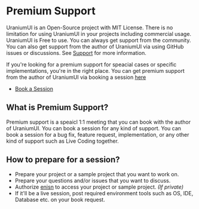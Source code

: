 # Premium Support
UraniumUI is an Open-Source project with MIT License. There is no limitation for using UraniumUI in your projects including commercial usage. UraniumUI is Free to use. You can always get support from the community. You can also get support from the author of UraniumUI via using GitHub issues or discussions. See [Support](Support.md) for more information.

If you're looking for a premium support for speacial cases or specific implementations, you're in the right place. You can get premium support from the author of UraniumUI via booking a session [here](https://superpeer.com/enisn)

- [Book a Session](https://superpeer.com/enisn)

## What is Premium Support?
Premium support is a speaicl 1:1 meeting that you can book with the author of UraniumUI. You can book a session for any kind of support. You can book a session for a bug fix, feature request, implementation, or any other kind of support such as Live Coding together. 

## How to prepare for a session?
- Prepare your project or a sample project that you want to work on.
- Prepare your questions and/or issues that you want to discuss.
- Authorize [enisn](https://github.com/enisn) to access your project or sample project. *(If private)*
- If it'll be a live session, post required environment tools such as OS, IDE, Database etc. on your book request.